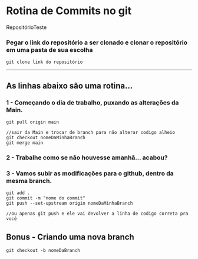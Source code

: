 # Rotina de Commits no git
RepositórioTeste


### Pegar o link do repositório a ser clonado e clonar o repositório em uma pasta de sua escolha
```
git clone link do repositório
```

<hr/>

## As linhas abaixo são uma rotina...
### 1 - Começando o dia de trabalho, puxando as alterações da Main.
```
git pull origin main

//sair da Main e trocar de branch para não alterar codigo alheio
git checkout nomeDaMinhaBranch
git merge main
```
### 2 - Trabalhe como se não houvesse amanhã...  acabou?

### 3 - Vamos subir as modificações para o github, dentro da mesma branch.
```
git add .
git commit -m "nome do commit"
git push --set-upstream origin nomeDaMinhaBranch

//ou apenas git push e ele vai devolver a linha de codigo correta pra você
```

## Bonus - Criando uma nova branch
```git checkout -b nomeDaBranch```
